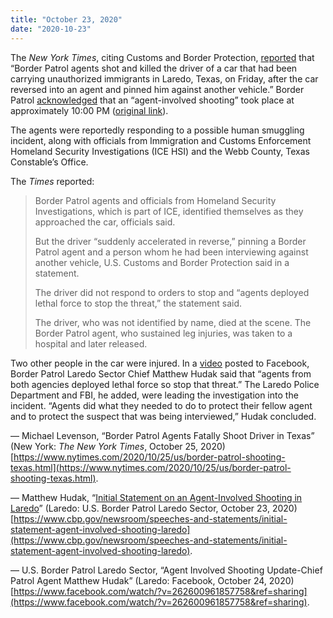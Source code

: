 ```yaml
---
title: "October 23, 2020"
date: "2020-10-23"
---
```


The _New York Times_, citing Customs and Border Protection, [reported](https://www.nytimes.com/2020/10/25/us/border-patrol-shooting-texas.html) that “Border Patrol agents shot and killed the driver of a car that had been carrying unauthorized immigrants in Laredo, Texas, on Friday, after the car reversed into an agent and pinned him against another vehicle.” Border Patrol [acknowledged](/files/2020-10-23_laredo.pdf) that an “agent-involved shooting” took place at approximately 10:00 PM ([original link](https://www.cbp.gov/newsroom/speeches-and-statements/initial-statement-agent-involved-shooting-laredo)).

The agents were reportedly responding to a possible human smuggling incident, along with officials from Immigration and Customs Enforcement Homeland Security Investigations (ICE HSI) and the Webb County, Texas Constable’s Office.

The _Times_ reported:

> Border Patrol agents and officials from Homeland Security Investigations, which is part of ICE, identified themselves as they approached the car, officials said.
> 
> But the driver “suddenly accelerated in reverse,” pinning a Border Patrol agent and a person whom he had been interviewing against another vehicle, U.S. Customs and Border Protection said in a statement.
> 
> The driver did not respond to orders to stop and “agents deployed lethal force to stop the threat,” the statement said.
> 
> The driver, who was not identified by name, died at the scene. The Border Patrol agent, who sustained leg injuries, was taken to a hospital and later released.

Two other people in the car were injured. In a [video](https://www.facebook.com/watch/?v=262600961857758&ref=sharing) posted to Facebook, Border Patrol Laredo Sector Chief Matthew Hudak said that “agents from both agencies deployed lethal force so stop that threat.” The Laredo Police Department and FBI, he added, were leading the investigation into the incident. “Agents did what they needed to do to protect their fellow agent and to protect the suspect that was being interviewed,” Hudak concluded.

— Michael Levenson, “Border Patrol Agents Fatally Shoot Driver in Texas” (New York: _The New York Times_, October 25, 2020) [https://www.nytimes.com/2020/10/25/us/border-patrol-shooting-texas.html](https://www.nytimes.com/2020/10/25/us/border-patrol-shooting-texas.html).

— Matthew Hudak, “[Initial Statement on an Agent-Involved Shooting in Laredo](/files/2020-10-23_laredo.pdf)” (Laredo: U.S. Border Patrol Laredo Sector, October 23, 2020) [https://www.cbp.gov/newsroom/speeches-and-statements/initial-statement-agent-involved-shooting-laredo](https://www.cbp.gov/newsroom/speeches-and-statements/initial-statement-agent-involved-shooting-laredo).

— U.S. Border Patrol Laredo Sector, “Agent Involved Shooting Update-Chief Patrol Agent Matthew Hudak” (Laredo: Facebook, October 24, 2020) [https://www.facebook.com/watch/?v=262600961857758&ref=sharing](https://www.facebook.com/watch/?v=262600961857758&ref=sharing).
